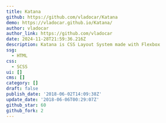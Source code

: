 ```yaml
---
title: Katana
github: https://github.com/vladocar/Katana
demo: https://vladocar.github.io/Katana/
author: vladocar
author_link: https://github.com/vladocar
date: 2024-11-28T21:59:36.216Z
description: Katana is CSS Layout System made with Flexbox
ssg:
  - HTML
css:
  - SCSS
ui: []
cms: []
category: []
draft: false
publish_date: '2018-06-02T14:09:38Z'
update_date: '2018-06-06T00:29:07Z'
github_star: 60
github_fork: 2
---
```

